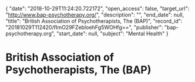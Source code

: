 {
  "date": "2018-10-29T11:24:20.722172", 
  "open_access": false, 
  "target_url": "http://www.bap-psychotherapy.org/", 
  "description": "", 
  "end_date": null, 
  "title": "British Association of Psychotherapists, The (BAP)", 
  "record_id": "20181029T112420/fImO29FZebloehFg5WOHfg==", 
  "publisher": "bap-psychotherapy.org", 
  "start_date": null, 
  "subject": "Mental Health"
}

# British Association of Psychotherapists, The (BAP)

